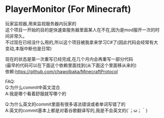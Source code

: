 # PlayerMonitor (For Minecraft)
玩家监视器,用来监视服务器内玩家的  
这个项目一开始的目的是快速查服务器里面某人在不在,因为是mod服开一次的时间非常久。  
不过现在已经没什么用的,所以这个项目被我拿来学习C#了(因此代码会经常有大变动,本版中断也是日常)  
  
现在的状态是第一次重写已经完成,在几个月内会再重写一部分代码  
(最早的代码可以在下面这个依赖里面找到(从下面这个里面移从来的)  
依赖:https://github.com/chawolbaka/MinecraftProtocol  
  
FAQ:  
Q:为什么commit中英文混合  
A:我是哪个看着舒服就写哪个的  
  
Q:为什么英文的commit里面有很多语法错误或者单词写错了的  
A:英文的commit基本上都是对着谷歌翻译写的,我是不会英文的(´；ω；｀)  